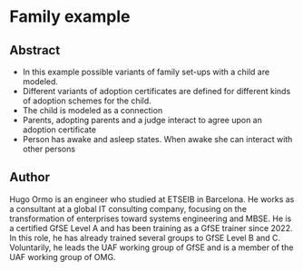 # Family example
## Abstract
- In this example possible variants of family set-ups with a child are modeled.
- Different variants of adoption certificates are defined for different kinds of adoption schemes for the child.
- The child is modeled as a connection
- Parents, adopting parents and a judge interact to agree upon an adoption certificate
- Person has awake and asleep states. When awake she can interact with other persons
 
## Author
Hugo Ormo is an engineer who studied at ETSEIB in Barcelona. He works as a consultant at a global IT consulting company, focusing on the transformation of enterprises toward systems engineering and MBSE. He is a certified GfSE Level A and has been training as a GfSE trainer since 2022. In this role, he has already trained several groups to GfSE Level B and C. Voluntarily, he leads the UAF working group of GfSE and is a member of the UAF working group of OMG.
